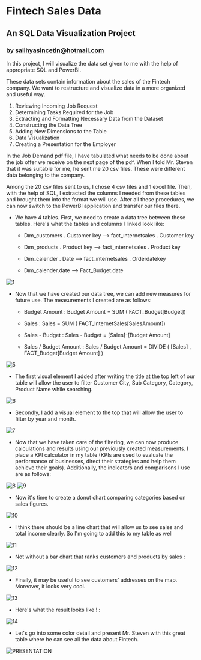 # Fintech Sales Data
## An SQL Data Visualization Project
### by salihyasincetin@hotmail.com

In this project, I will visualize the data set given to me with the help of appropriate SQL and PowerBI.

These data sets contain information about the sales of the Fintech company. We want to restructure and visualize data in a more organized and useful way.

1. Reviewing Incoming Job Request
2. Determining Tasks Required for the Job
3. Extracting and Formatting Necessary Data from the Dataset
4. Constructing the Data Tree
5. Adding New Dimensions to the Table
6. Data Visualization
7. Creating a Presentation for the Employer

In the Job Demand pdf file, I have tabulated what needs to be done about the job offer we receive on the next page of the pdf. When I told Mr. Steven that it was suitable for me, he sent me 20 csv files. These were different data belonging to the company.

Among the 20 csv files sent to us, I chose 4 csv files and 1 excel file. Then, with the help of SQL, I extracted the columns I needed from these tables and brought them into the format we will use.
After all these procedures, we can now switch to the PowerBI application and transfer our files there.

- We have 4 tables. First, we need to create a data tree between these tables. Here's what the tables and columns I linked look like:

  - Dım_customers . Customer key --> fact_ınternetsales . Customer key 

  - Dım_products . Product key --> fact_ınternetsales . Product key 

  - Dım_calender . Date --> fact_ınternetsales . Orderdatekey 

  - Dım_calender.date --> Fact_Budget.date 

![1](https://github.com/SalihYasin/Data-Visualization/assets/117492474/ced6d33b-6624-4ab8-ae9b-8f59436b8044)

- Now that we have created our data tree, we can add new measures for future use. The measurements I created are as follows:

  - Budget Amount : Budget Amount = SUM ( FACT_Budget[Budget]) 

  - Sales : Sales = SUM ( FACT_InternetSales[SalesAmount]) 

  - Sales  - Budget : Sales - Budget = [Sales]-[Budget Amount] 

  - Sales / Budget Amount : Sales / Budget Amount = DIVIDE ( [Sales] , FACT_Budget[Budget Amount] ) 

![5](https://github.com/SalihYasin/Data-Visualization/assets/117492474/ae4f9d26-2f9d-4d40-8f69-09849ca5da9c)

- The first visual element I added after writing the title at the top left of our table will allow the user to filter Customer City, Sub Category, Category, Product Name while searching.

![6](https://github.com/SalihYasin/Data-Visualization/assets/117492474/5ba8d25c-3bee-4bc5-9b4c-89c00b57478a)

- Secondly, I add a visual element to the top that will allow the user to filter by year and month.

![7](https://github.com/SalihYasin/Data-Visualization/assets/117492474/a4ab8478-6e90-4ccc-83bc-ff7323761eb0)  

- Now that we have taken care of the filtering, we can now produce calculations and results using our previously created measurements. I place a KPI calculator in my table (KPIs are used to evaluate the performance of businesses, direct their strategies and help them achieve their goals). Additionally, the indicators and comparisons I use are as follows:

![8](https://github.com/SalihYasin/Data-Visualization/assets/117492474/d791ec76-d96a-4be3-814d-ce593da22f9d) ![9](https://github.com/SalihYasin/Data-Visualization/assets/117492474/faa9cb42-ae08-4479-93a2-bfc89856a580)

- Now it's time to create a donut chart comparing categories based on sales figures.

![10](https://github.com/SalihYasin/Data-Visualization/assets/117492474/fd572475-86ff-45f9-860b-5b8be80347f2)

- I think there should be a line chart that will allow us to see sales and total income clearly. So I'm going to add this to my table as well

![11](https://github.com/SalihYasin/Data-Visualization/assets/117492474/89eab01a-952a-4077-a58f-085f1568439e)

- Not without a bar chart that ranks customers and products by sales :

![12](https://github.com/SalihYasin/Data-Visualization/assets/117492474/259b2ab9-f0e8-423e-99d4-396150c825b0)

- Finally, it may be useful to see customers' addresses on the map. Moreover, it looks very cool.

![13](https://github.com/SalihYasin/Data-Visualization/assets/117492474/43dfea6c-c600-405e-a9e4-b0bc2f6243a7)

- Here's what the result looks like ! :

![14](https://github.com/SalihYasin/Data-Visualization/assets/117492474/a4bda148-65f1-45f0-8cee-d845ab373322)


- Let's go into some color detail and present Mr. Steven with this great table where he can see all the data about Fintech.

![PRESENTATION](https://github.com/SalihYasin/Data-Visualization/assets/117492474/488c3354-d651-4d1a-8e6f-5e8a742fba1f)















